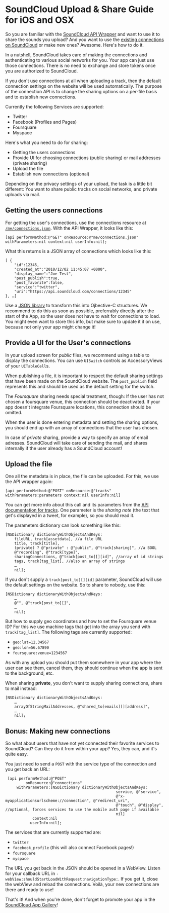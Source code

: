SoundCloud Upload & Share Guide for iOS and OSX
===============================================

So you are familiar with the [SoundCloud API Wrapper](https://github.com/soundcloud/cocoa-api-wrapper) and want to use it to share the sounds you upload? And you want to use the [existing connections on SoundCloud](http://soundcloud.com/settings/connections) or make new ones? Awesome. Here's how to do it.

In a nutshell, SoundCloud takes care of making the connections and authenticating to various social networks for you. Your app can just use those connections. There is no need to exchange and store tokens once you are authorized to SoundCloud.

If you don't use connections at all when uploading a track, then the default connection settings on the website will be used automatically. The purpose of the connection API is to change the sharing options on a per-file basis and to establish new connections.

Currently the following Services are supported:

- Twitter
- Facebook (Profiles and Pages)
- Foursquare
- Myspace

Here's what you need to do for sharing:

- Getting the users connections
- Provide UI for choosing connections (public sharing) or mail addresses (private sharing)
- Upload the file
- Establish new connections (optional)

Depending on the privacy settings of your upload, the task is a little bit different: You want to share public tracks on social networks, and private uploads via mail.

Getting the users connections
-----------------------------

For getting the user's connections, use the connections resource at [`/me/connections.json`](https://github.com/soundcloud/api/wiki/10.7-Resources%3A-connections). With the API Wrapper, it looks like this:

	[api performMethod:@"GET" onResource:@"me/connections.json" withParameters:nil context:nil userInfo:nil];

What this returns is a JSON array of connections which looks like this:

	[ {
		"id":12345,
		"created_at":"2010/12/02 11:45:07 +0000",
		"display_name":"Joe Test",
		"post_publish":true,
		"post_favorite":false,
		"service":"twitter",
		"uri":"https://api.soundcloud.com/connections/12345"
	}, …]

Use a [JSON library](http://code.google.com/p/json-framework/) to transform this into Ojbective-C structures. We recommend to do this as soon as possible, preferrably directly after the start of the App, so the user does not have to wait for connections to load. You might even want to store this info, but make sure to update it it on use, because not only your app might change it!

Provide a UI for the User's connections
---------------------------------------

In your upload screen for *public* files, we recommend using a table to display the connections. You can use `UISwitch` controls as AccessoryViews of your `UITableCell`s.

When publishing a file, it is important to respect the default sharing settings that have been made on the SoundCloud website. The `post_publish` field represents this and should be used as the default setting for the switch.

The *Foursquare* sharing needs special treatment, though: If the user has not chosen a foursquare venue, this connection should be deactivated. If your app doesn't integrate Foursquare locations, this connection should be omitted.

When the user is done entering metadata and setting the sharing options, you should end up with an array of connections that the user has chosen.

In case of *private* sharing, provide a way to specify an array of email adresses. SoundCloud will take care of sending the mail, and shares internally if the user already has a SoundCloud account!

Upload the file
---------------

One all the metadata is in place, the file can be uploaded. For this, we use the API wrapper again:

	[api performMethod:@"POST" onResource:@"tracks" withParameters:parameters context:nil userInfo:nil]

You can get more info about this call and its parameters from the [API documentation for tracks](https://github.com/soundcloud/api/wiki/10.2-Resources%3A-tracks). One parameter is the *sharing note* (the text that get's displayed in a tweet, for example), so you should read it.

The parameters dictionary can look something like this:

	[NSDictionary dictionaryWithObjectsAndKeys:
		fileURL, track[assetdata], //a file URL
		title, track[title],
		(private) ? @"private" : @"public", @"track[sharing]", //a BOOL
		@"recording", @"track[type]",
		sharingConnections, @"track[post_to][][id]", //array of id strings
		tags, track[tag_list], //also an array of strings
		…
		nil];

If you don't supply a `track[post_to][][id]` parameter, SoundCloud will use the default settings on the website. So to share to nobody, use this:

	[NSDictionary dictionaryWithObjectsAndKeys:
		…
		@"", @"track[post_to][]",
		…
		nil];

But how to supply geo coordinates and how to set the Foursquare venue ID? For this we use machine tags that get into the array you send with `track[tag_list]`. The following tags are currently supported:

- `geo:lat=12.34567`
- `geo:lon=56.67890`
- `foursquare:venue=1234567`

As with any upload you should put them somewhere in your app where the user can see them, cancel them, they should continue when the app is sent to the background, etc.

When sharing **private**, you don't want to supply sharing connections, share to mail instead:

	[NSDictionary dictionaryWithObjectsAndKeys:
		…
		arrayOfStringMailAddresses, @"shared_to[emails][][address]",
		…
		nil];

Bonus: Making new connections
-----------------------------

So what about users that have not yet connected their favorite services to SoundCloud? Can they do it from within your app? Yes, they can, and it's quite easy.

You just need to send a `POST` with the service type of the connection and you get back an URL:

	 [api performMethod:@"POST"
	         onResource:@"connections"
	     withParameters:[NSDictionary dictionaryWithObjectsAndKeys:
	                                                 service, @"service",
	                                                 @"x-myapplicationsurlscheme://connection", @"redirect_uri",
	                                                 @"touch", @"display", //optional, forces services to use the mobile auth page if available
	                                                 nil]
	            context:nil
	           userInfo:nil];

The services that are currently supported are:

- `twitter`
- `facebook_profile` (this will also connect Facebook pages!)
- `foursquare`
- `myspace`

The URL you get back in the JSON should be opened in a WebView. Listen for your callback URL in `-webView:shouldStartLoadWithRequest:navigationType:`. If you get it, close the webView and reload the connections. Voilà, your new connections are there and ready to use!

That's it! And when you're done, don't forget to promote your app in the [SoundCloud App Gallery](http://soundcloud.com/apps)!